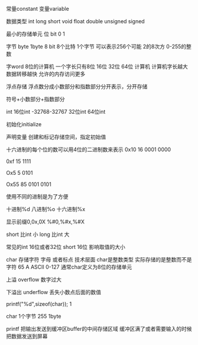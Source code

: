 常量constant
变量variable

数据类型
int 
long 
short
void
float
double
unsigned
signed


最小的存储单元 位 bit 0 1

字节 byte 1byte 8 bit 
8个比特
1个字节 可以表示256个可能 2的8次方
0-255的整数

字word 
8位的计算机 一个字长只有8位
16位 32位 64位 计算机
计算机字长越大 数据转移越快 允许的内存访问更多

浮点存储
浮点数分成小数部分和指数部分分开表示，分开存储

符号+小数部分+指数部分

int 
16位int -32768-32767
32位int
64位int

初始化initialize

声明变量 创建和标记存储空间，指定初始值

十六进制的每个位的数可以用4位的二进制数来表示
0x10      16
0001 0000

0xf      15
1111

Ox5     5
0101

Ox55     85
0101 0101

使用不同的进制是为了方便

十进制%d
八进制%o
十六进制%x

显示前缀0,0x,0X
%#0,%#x,%#X


short 比int 小
long 比int 大


常见的int 16位或者32位
short 16位
影响取值的大小

char 存储字符 字母 或者标点
技术层面 char是整数类型
实际存储的是整数而不是字符
65 A
ASCII 0-127
通常char定义为8位的存储单元

上溢 overflow 数字过大

下溢出 underflow 丢失小数点后面的数值 

printf("%d",sizeof(char));
1

char 1个字节 255  1byte

printf 把输出发送到缓冲区buffer的中间存储区域
缓冲区满了或者需要输入的时候把数据发送到屏幕


